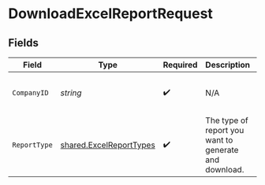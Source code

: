 # DownloadExcelReportRequest


## Fields

| Field                                                              | Type                                                               | Required                                                           | Description                                                        | Example                                                            |
| ------------------------------------------------------------------ | ------------------------------------------------------------------ | ------------------------------------------------------------------ | ------------------------------------------------------------------ | ------------------------------------------------------------------ |
| `CompanyID`                                                        | *string*                                                           | :heavy_check_mark:                                                 | N/A                                                                | 8a210b68-6988-11ed-a1eb-0242ac120002                               |
| `ReportType`                                                       | [shared.ExcelReportTypes](../../models/shared/excelreporttypes.md) | :heavy_check_mark:                                                 | The type of report you want to generate and download.              |                                                                    |